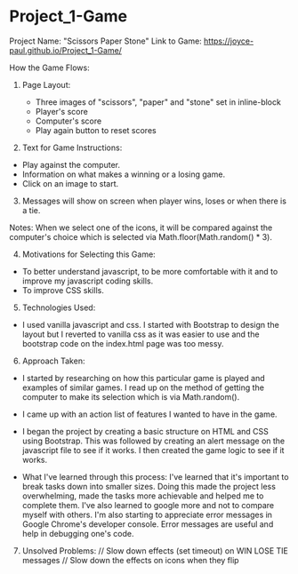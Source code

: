# Project_1-Game
Project Name: "Scissors Paper Stone"
Link to Game: https://joyce-paul.github.io/Project_1-Game/


How the Game Flows:
1) Page Layout:
    - Three images of "scissors", "paper" and "stone" set in inline-block
    - Player's score
    - Computer's score
    - Play again button to reset scores

2) Text for Game Instructions:
- Play against the computer.
- Information on what makes a winning or a losing game.
- Click on an image to start.

3) Messages will show on screen when player wins, loses or when there is a tie.

Notes:
When we select one of the icons, it will be compared against the computer's choice which is selected via Math.floor(Math.random() * 3).

4) Motivations for Selecting this Game:
- To better understand javascript, to be more comfortable with it and to improve my javascript coding skills.
- To improve CSS skills.

5) Technologies Used:
- I used vanilla javascript and css. I started with Bootstrap to design the layout but I reverted to vanilla css as it was easier to use and the bootstrap code on the index.html page was too messy.

6) Approach Taken:
- I started by researching on how this particular game is played and examples of similar games. I read up on the method of getting the computer to make its selection which is via Math.random().

- I came up with an action list of features I wanted to have in the game.

- I began the project by creating a basic structure on HTML and CSS using Bootstrap. This was followed by creating an alert message on the javascript file to see if it works. I then created the game logic to see if it works.

- What I've learned through this process: I've learned that it's important to break tasks down into smaller sizes. Doing this made the project less overwhelming, made the tasks more achievable and helped me to complete them. I've also learned to google more and not to compare myself with others. I'm also starting to appreciate error messages in Google Chrome's developer console. Error messages are useful and help in debugging one's code.

7) Unsolved Problems:
// Slow down effects (set timeout) on WIN LOSE TIE messages
// Slow down the effects on icons when they flip